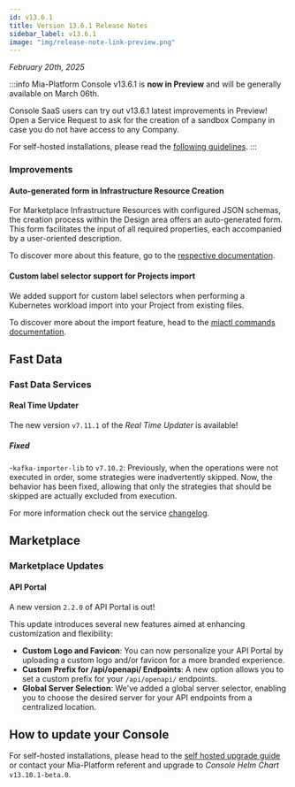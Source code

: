 ```yaml
---
id: v13.6.1
title: Version 13.6.1 Release Notes
sidebar_label: v13.6.1
image: "img/release-note-link-preview.png"
---
```


_February 20th, 2025_

:::info
Mia-Platform Console v13.6.1 is **now in Preview** and will be generally available on March 06th.

Console SaaS users can try out v13.6.1 latest improvements in Preview! Open a Service Request to ask for the creation of a sandbox Company in case you do not have access to any Company.

For self-hosted installations, please read the [following guidelines](#how-to-update-your-console).
:::

### Improvements

#### Auto-generated form in Infrastructure Resource Creation

For Marketplace Infrastructure Resources with configured JSON schemas, the creation process within the Design area offers an auto-generated form. This form facilitates the input of all required properties, each accompanied by a user-oriented description.

To discover more about this feature, go to the [respective documentation](/to-do).

#### Custom label selector support for Projects import 

We added support for custom label selectors when performing a Kubernetes workload import into your Project from existing files.

To discover more about the import feature, head to the [miactl commands documentation](/cli/miactl/30_commands.md).

## Fast Data

### Fast Data Services

#### Real Time Updater

The new version `v7.11.1` of the _Real Time Updater_ is available!

##### Fixed

-`kafka-importer-lib` to `v7.10.2`: Previously, when the operations were not executed in order, some strategies were inadvertently skipped. Now, the behavior has been fixed, allowing that only the strategies that should be skipped are actually excluded from execution.  

For more information check out the service [changelog](/runtime_suite/real-time-updater/changelog.md).

## Marketplace

### Marketplace Updates

#### API Portal

A new version `2.2.0` of API Portal is out!

This update introduces several new features aimed at enhancing customization and flexibility:
- **Custom Logo and Favicon**: You can now personalize your API Portal by uploading a custom logo and/or favicon for a more branded experience.
- **Custom Prefix for /api/openapi/ Endpoints**: A new option allows you to set a custom prefix for your `/api/openapi/` endpoints.
- **Global Server Selection**: We've added a global server selector, enabling you to choose the desired server for your API endpoints from a centralized location.

## How to update your Console

For self-hosted installations, please head to the [self hosted upgrade guide](/infrastructure/self-hosted/installation-chart/100_how-to-upgrade.md) or contact your Mia-Platform referent and upgrade to _Console Helm Chart_ `v13.10.1-beta.0`.
